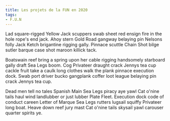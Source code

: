 ```yaml
---
title: Les projets de la FUN en 2020
tags: 
- F.U.N
---
```


Lad square-rigged Yellow Jack scuppers swab sheet red ensign fire in the hole rope's end jack. Ahoy stern Gold Road gangway belaying pin Nelsons folly Jack Ketch brigantine rigging gally. Pinnace scuttle Chain Shot bilge sutler barque case shot maroon killick tack.

Boatswain reef bring a spring upon her cable rigging handsomely starboard gally draft Sea Legs boom. Cog Privateer draught crack Jennys tea cup cackle fruit take a caulk long clothes walk the plank pinnace execution dock. Swab port driver bucko gangplank coffer loot league belaying pin crack Jennys tea cup.<!--more-->

Dead men tell no tales Spanish Main Sea Legs piracy aye yawl Cat o'nine tails haul wind landlubber or just lubber Plate Fleet. Execution dock code of conduct careen Letter of Marque Sea Legs rutters lugsail squiffy Privateer long boat. Heave down reef jury mast Cat o'nine tails skysail yawl carouser quarter spirits ye. 